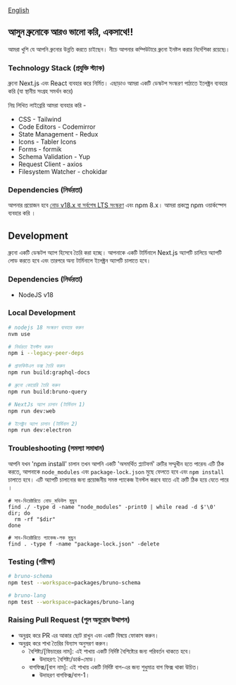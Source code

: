[English](../../contributing.md)

## আসুন ব্রুনোকে আরও ভালো করি, একসাথে!!

আমরা খুশি যে আপনি ব্রুনোর উন্নতি করতে চাইছেন। নীচে আপনার কম্পিউটারে ব্রুনো ইনষ্টল করার নির্দেশিকা রয়েছে৷।

### Technology Stack (প্রযুক্তি স্ট্যাক)

ব্রুনো Next.js এবং React ব্যবহার করে নির্মিত। এছাড়াও আমরা একটি ডেস্কটপ সংস্করণ পাঠাতে ইলেক্ট্রন ব্যবহার করি (যা স্থানীয় সংগ্রহ সমর্থন করে)

নিম্ন লিখিত লাইব্রেরি আমরা ব্যবহার করি -

- CSS - Tailwind
- Code Editors - Codemirror
- State Management - Redux
- Icons - Tabler Icons
- Forms - formik
- Schema Validation - Yup
- Request Client - axios
- Filesystem Watcher - chokidar

### Dependencies (নির্ভরতা)

আপনার প্রয়োজন হবে [নোড v18.x বা সর্বশেষ LTS সংস্করণ](https://nodejs.org/en/) এবং npm 8.x। আমরা প্রকল্পে npm ওয়ার্কস্পেস ব্যবহার করি ।

## Development

ব্রুনো একটি ডেস্কটপ অ্যাপ হিসেবে তৈরি করা হচ্ছে। আপনাকে একটি টার্মিনালে Next.js অ্যাপটি চালিয়ে অ্যাপটি লোড করতে হবে এবং তারপরে অন্য টার্মিনালে ইলেক্ট্রন অ্যাপটি চালাতে হবে।

### Dependencies (নির্ভরতা)

- NodeJS v18

### Local Development

```bash
# nodejs 18 সংস্করণ ব্যবহার করুন
nvm use

# নির্ভরতা ইনস্টল করুন
npm i --legacy-peer-deps

# গ্রাফকিউএল ডক্স তৈরি করুন
npm run build:graphql-docs

# ব্রুনো কোয়েরি তৈরি করুন
npm run build:bruno-query

# NextJs অ্যাপ চালান (টার্মিনাল 1)
npm run dev:web

# ইলেক্ট্রন অ্যাপ চালান (টার্মিনাল 2)
npm run dev:electron
```

### Troubleshooting (সমস্যা সমাধান)

আপনি যখন 'npm install' চালান তখন আপনি একটি 'অসমর্থিত প্ল্যাটফর্ম' ত্রুটির সম্মুখীন হতে পারেন৷ এটি ঠিক করতে, আপনাকে `node_modules` এবং `package-lock.json` মুছে ফেলতে হবে এবং `npm install` চালাতে হবে। এটি অ্যাপটি চালানোর জন্য প্রয়োজনীয় সমস্ত প্যাকেজ ইনস্টল করবে যাতে এই ত্রুটি ঠিক হয়ে যেতে পারে ।

```shell
# সাব-ডিরেক্টরিতে নোড_মডিউল মুছুন
find ./ -type d -name "node_modules" -print0 | while read -d $'\0' dir; do
  rm -rf "$dir"
done

# সাব-ডিরেক্টরিতে প্যাকেজ-লক মুছুন
find . -type f -name "package-lock.json" -delete
```

### Testing (পরীক্ষা)

```bash
# bruno-schema
npm test --workspace=packages/bruno-schema

# bruno-lang
npm test --workspace=packages/bruno-lang
```

### Raising Pull Request (পুল অনুরোধ উত্থাপন)

- অনুগ্রহ করে PR এর আকার ছোট রাখুন এবং একটি বিষয়ে ফোকাস করুন।
- অনুগ্রহ করে শাখা তৈরির বিন্যাস অনুসরণ করুন।
  - বৈশিষ্ট্য/[ফিচারের নাম]: এই শাখায় একটি নির্দিষ্ট বৈশিষ্ট্যের জন্য পরিবর্তন থাকতে হবে।
    - উদাহরণ: বৈশিষ্ট্য/ডার্ক-মোড।
  - বাগফিক্স/[বাগ নাম]: এই শাখায় একটি নির্দিষ্ট বাগ-এর জন্য শুধুমাত্র বাগ ফিক্স থাকা উচিত।
    - উদাহরণ বাগফিক্স/বাগ-1।
